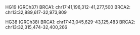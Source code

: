 HG19 (GRCh37)
BRCA1: chr17:41,196,312-41,277,500
BRCA2: chr13:32,889,617-32,973,809

HG38 (GRCh38)
BRCA1: chr17:43,045,629-43,125,483
BRCA2: chr13:32,315,474-32,400,266
